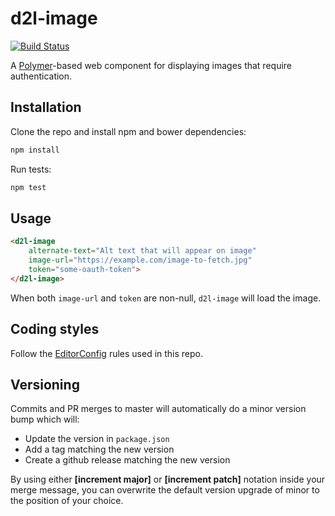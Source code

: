 # d2l-image

[![Build Status](https://travis-ci.org/Brightspace/d2l-image.svg?branch=master)](https://travis-ci.org/Brightspace/d2l-image)

A [Polymer](https://www.polymer-project.org)-based web component for displaying images that require authentication.

## Installation

Clone the repo and install npm and bower dependencies:

```sh
npm install
```

Run tests:

```sh
npm test
```

## Usage

```html
<d2l-image
	alternate-text="Alt text that will appear on image"
	image-url="https://example.com/image-to-fetch.jpg"
	token="some-oauth-token">
</d2l-image>
```

When both `image-url` and `token` are non-null, `d2l-image` will load the image.

## Coding styles

Follow the [EditorConfig](http://editorconfig.org) rules used in this repo.

## Versioning

Commits and PR merges to master will automatically do a minor version bump which will:
* Update the version in `package.json`
* Add a tag matching the new version
* Create a github release matching the new version

By using either **[increment major]** or **[increment patch]** notation inside your merge message, you can overwrite the default version upgrade of minor to the position of your choice.
